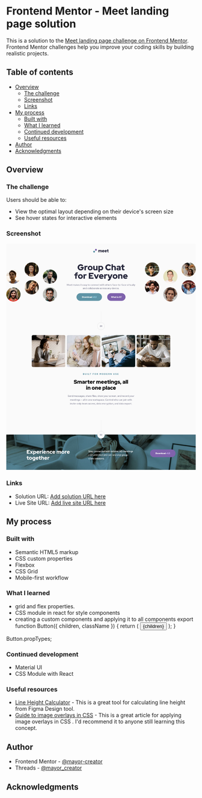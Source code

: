 # Frontend Mentor - Meet landing page solution

This is a solution to the [Meet landing page challenge on Frontend Mentor](https://www.frontendmentor.io/challenges/meet-landing-page-rbTDS6OUR). Frontend Mentor challenges help you improve your coding skills by building realistic projects.

## Table of contents

- [Overview](#overview)
  - [The challenge](#the-challenge)
  - [Screenshot](#screenshot)
  - [Links](#links)
- [My process](#my-process)
  - [Built with](#built-with)
  - [What I learned](#what-i-learned)
  - [Continued development](#continued-development)
  - [Useful resources](#useful-resources)
- [Author](#author)
- [Acknowledgments](#acknowledgments)

## Overview

### The challenge

Users should be able to:

- View the optimal layout depending on their device's screen size
- See hover states for interactive elements

### Screenshot

![Laptop Screenshot](./MeetLandingPage.jpeg)

### Links

- Solution URL: [Add solution URL here](https://your-solution-url.com)
- Live Site URL: [Add live site URL here](https://your-live-site-url.com)

## My process

### Built with

- Semantic HTML5 markup
- CSS custom properties
- Flexbox
- CSS Grid
- Mobile-first workflow

### What I learned

- grid and flex properties.
- CSS module in react for style components
- creating a custom components and applying it to all components
  export function Button({ children, className }) {
  return (
  <button
          type="button"
          className={className}>
  {children}
  </button>
  );
  }

Button.propTypes;

### Continued development

- Material UI
- CSS Module with React

### Useful resources

- [Line Height Calculator](https://rizwanaritonang.com/tools/line-height-calculator/) - This is a great tool for calculating line height from Figma Design tool.
- [Guide to image overlays in CSS](https://blog.logrocket.com/guide-image-overlays-css/) - This is a great article for applying image overlays in CSS . I'd recommend it to anyone still learning this concept.

## Author

- Frontend Mentor - [@mayor-creator](https://www.frontendmentor.io/profile/mayor-creator)
- Threads - [@mayor_creator](https://www.threads.net/@mayor_creator)

## Acknowledgments
